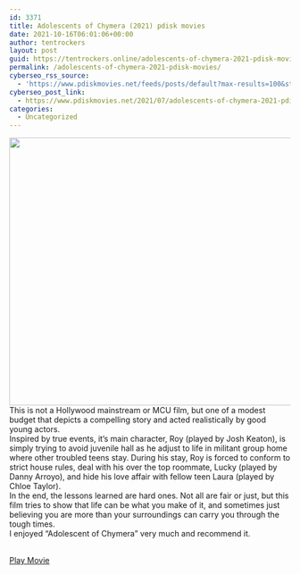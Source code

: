 ```yaml
---
id: 3371
title: Adolescents of Chymera (2021) pdisk movies
date: 2021-10-16T06:01:06+00:00
author: tentrockers
layout: post
guid: https://tentrockers.online/adolescents-of-chymera-2021-pdisk-movies/
permalink: /adolescents-of-chymera-2021-pdisk-movies/
cyberseo_rss_source:
  - 'https://www.pdiskmovies.net/feeds/posts/default?max-results=100&start-index=1201'
cyberseo_post_link:
  - https://www.pdiskmovies.net/2021/07/adolescents-of-chymera-2021-pdisk-movies.html
categories:
  - Uncategorized
---
```

<div class="separator">
  <a href="https://1.bp.blogspot.com/-kNXfQHs7wYo/YPL7toXgCTI/AAAAAAAAZd4/gBMIiJWzFoY-L4pQ1fKd5_b4NjUqIHYswCLcBGAsYHQ/s1440/Adolescents%2Bof%2BChymera%2B%25282021%2529%2Bpdisk%2Bmovies.jpg"><img loading="lazy" border="0" data-original-height="1080" data-original-width="1440" height="480" src="https://1.bp.blogspot.com/-kNXfQHs7wYo/YPL7toXgCTI/AAAAAAAAZd4/gBMIiJWzFoY-L4pQ1fKd5_b4NjUqIHYswCLcBGAsYHQ/w640-h480/Adolescents%2Bof%2BChymera%2B%25282021%2529%2Bpdisk%2Bmovies.jpg" width="640" /></a>
</div>

<div>
  <div>
    <span>This is not a Hollywood mainstream or MCU film, but one of a modest budget that depicts a compelling story and acted realistically by good young actors.</span>
  </div>
  
  <div>
    <span>Inspired by true events, it&#8217;s main character, Roy (played by Josh Keaton), is simply trying to avoid juvenile hall as he adjust to life in militant group home where other troubled teens stay. During his stay, Roy is forced to conform to strict house rules, deal with his over the top roommate, Lucky (played by Danny Arroyo), and hide his love affair with fellow teen Laura (played by Chloe Taylor).</span>
  </div>
  
  <div>
    <span>In the end, the lessons learned are hard ones. Not all are fair or just, but this film tries to show that life can be what you make of it, and sometimes just believing you are more than your surroundings can carry you through the tough times.</span>
  </div>
  
  <div>
    <span>I enjoyed &#8220;Adolescent of Chymera&#8221; very much and recommend it.</span>
  </div>
</div>

<a href="https://kuklink.com/1/bnYyZ24xMDAxY3Nh" target="popup" onclick="window.open('https://kuklink.com/1/bnYyZ24xMDAxY3Nh','popup','width=600,height=600'); return false;" rel="noopener"><br /> Play Movie<br /> </a>